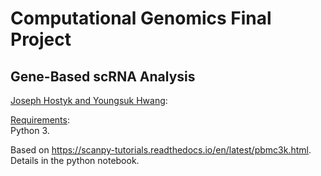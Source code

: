 # Computational Genomics Final Project
## Gene-Based scRNA Analysis


<ins>Joseph Hostyk and Youngsuk Hwang</ins>:  


<ins>Requirements</ins>:  
Python 3.

Based on https://scanpy-tutorials.readthedocs.io/en/latest/pbmc3k.html.
Details in the python notebook.
